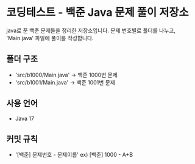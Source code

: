 # 코딩테스트 - 백준 Java 문제 풀이 저장소
java로 푼 백준 문제들을 정리한 저장소입니다.
문제 번호별로 폴더를 나누고, 'Main.java' 파일에 풀이를 작성합니다.

## 폴더 구조
- 'src/b1000/Main.java' -> 백준 1000번 문제
- 'src/b1001/Main.java' -> 백준 1001번 문제
  
## 사용 언어
- Java 17

## 커밋 규칙
- '[백준] 문제번호 - 문제이름'
  ex) [백준] 1000 - A+B
